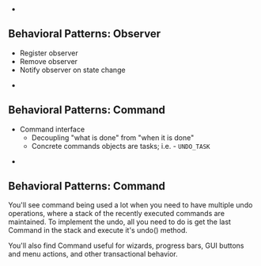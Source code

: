 
-
## Behavioral Patterns: Observer
* Register observer
* Remove observer
* Notify observer on state change


-
## Behavioral Patterns: Command
* Command interface
	* Decoupling "what is done" from "when it is done"
	* Concrete commands objects are tasks; i.e. - `UNDO_TASK`

-
## Behavioral Patterns: Command
You'll see command being used a lot when you need to have multiple undo operations, where a stack of the recently executed commands are maintained. To implement the undo, all you need to do is get the last Command in the stack and execute it's undo() method.

You'll also find Command useful for wizards, progress bars, GUI buttons and menu actions, and other transactional behavior.  
